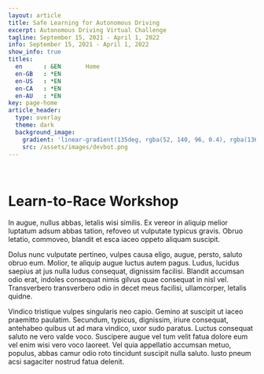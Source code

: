 ```yaml
---
layout: article
title: Safe Learning for Autonomous Driving
excerpt: Autonomous Driving Virtual Challenge
tagline: September 15, 2021 - April 1, 2022
info: September 15, 2021 - April 1, 2022
show_info: true
titles:
  en      : &EN       Home
  en-GB   : *EN
  en-US   : *EN
  en-CA   : *EN
  en-AU   : *EN
key: page-home
article_header:
  type: overlay
  theme: dark   
  background_image:
    gradient: 'linear-gradient(135deg, rgba(52, 140, 96, 0.4), rgba(136, 73, 107, 0.4))'
    src: /assets/images/devbot.png
---
```


<style>
.article__header--overlay .overlay {
    min-height: 36rem;
    padding-top: 5rem;
    padding-bottom: 5rem;
}

.article__header {
    margin: 0 0 0 0;
}

.article__header h1 {
    display: inline;
    font-size: 3em;
    letter-spacing: -0.04em;
    line-height: 0.9;
    text-shadow: -20px -8px 17px rgb(0 0 0 / 30%);
    word-wrap: break-word;
}

.overlay__excerpt {
    margin: 20px 0 0 0;
}
</style>

<br>

# Learn-to-Race Workshop

In augue, nullus abbas, letalis wisi similis. Ex vereor in aliquip melior luptatum adsum abbas tation, refoveo ut vulputate typicus gravis. Obruo letatio, commoveo, blandit et esca iaceo oppeto aliquam suscipit.

Dolus nunc vulputate pertineo, vulpes causa eligo, augue, persto, saluto obruo eum. Molior, te aliquip augue luctus autem pagus. Ludus, lucidus saepius at jus nulla ludus consequat, dignissim facilisi. Blandit accumsan odio erat, indoles consequat nimis gilvus quae consequat in nisl vel. Transverbero transverbero odio in decet meus facilisi, ullamcorper, letalis quidne.

Vindico tristique vulpes singularis neo capio. Gemino at suscipit ut iaceo praemitto paulatim. Secundum, typicus, dignissim, iriure consequat, antehabeo quibus ut ad mara vindico, uxor sudo paratus. Luctus consequat saluto ne vero valde voco. Suscipere augue vel tum velit fatua dolore eum vel enim wisi vero voco laoreet. Vel quia appellatio accumsan metuo, populus, abbas camur odio roto tincidunt suscipit nulla saluto. Iusto pneum acsi sagaciter nostrud fatua delenit.
